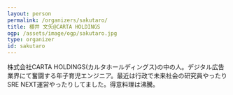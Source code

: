 ```yaml
---
layout: person
permalink: /organizers/sakutaro/
title: 櫻井 文矢@CARTA HOLDINGS
ogp: /assets/image/ogp/sakutaro.jpg
type: organizer
id: sakutaro
---
```

株式会社CARTA HOLDINGS(カルタホールディングス)の中の人。デジタル広告業界にて奮闘する年子育児エンジニア。最近は行政で未来社会の研究員やったりSRE NEXT運営やったりしてました。得意料理は沸騰。
